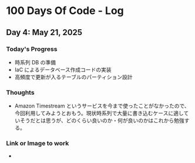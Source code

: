 # 100 Days Of Code - Log

## Day 4: May 21, 2025

### Today's Progress

- 時系列 DB の準備
- IaC によるデータベース作成コードの実装
- 高頻度で更新が入るテーブルのパーティション設計

### Thoughts

- Amazon Timestream というサービスを今まで使ったことがなかったので、今回利用してみようとおもう。現状時系列で大量に書き込むケースに適していそうだとは思うが、どのくらい良いのか・何が良いのかはこれから勉強する。

### Link or Image to work

-
